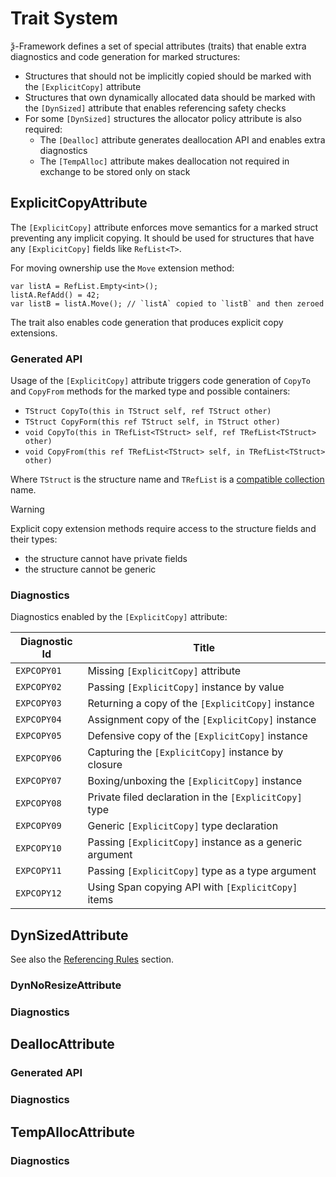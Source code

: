 # Trait System

ѯ-Framework defines a set of special attributes (traits) that enable extra diagnostics
and code generation for marked structures:

- Structures that should not be implicitly copied should be marked with the `[ExplicitCopy]` attribute
- Structures that own dynamically allocated data should be marked with the `[DynSized]` attribute
that enables referencing safety checks
- For some `[DynSized]` structures the allocator policy attribute is also required:
  - The `[Dealloc]` attribute generates deallocation API and enables extra diagnostics
  - The `[TempAlloc]` attribute makes deallocation not required in exchange to be stored only on stack

## ExplicitCopyAttribute

The `[ExplicitCopy]` attribute enforces move semantics for a marked struct preventing any implicit copying.
It should be used for structures that have any `[ExplicitCopy]` fields like `RefList<T>`.

For moving ownership use the `Move` extension method:
```
var listA = RefList.Empty<int>();
listA.RefAdd() = 42;
var listB = listA.Move(); // `listA` copied to `listB` and then zeroed
```

The trait also enables code generation that produces explicit copy extensions.

### Generated API

Usage of the `[ExplicitCopy]` attribute triggers code generation of `CopyTo` and `CopyFrom` methods
for the marked type and possible containers:

- `TStruct CopyTo(this in TStruct self, ref TStruct other)`
- `TStruct CopyForm(this ref TStruct self, in TStruct other)`
- `void CopyTo(this in TRefList<TStruct> self, ref TRefList<TStruct> other)`
- `void CopyFrom(this ref TRefList<TStruct> self, in TRefList<TStruct> other)`

Where `TStruct` is the structure name and `TRefList` is a [compatible collection](collections.md) name.

> [!WARNING]
> Explicit copy extension methods require access to the structure fields and their types:
> - the structure cannot have private fields
> - the structure cannot be generic

### Diagnostics

Diagnostics enabled by the `[ExplicitCopy]` attribute:

| Diagnostic Id | Title                                                   |
|---------------|---------------------------------------------------------|
| `EXPCOPY01`   | Missing `[ExplicitCopy]` attribute                      |
| `EXPCOPY02`   | Passing `[ExplicitCopy]` instance by value              |
| `EXPCOPY03`   | Returning a copy of the `[ExplicitCopy]` instance       |
| `EXPCOPY04`   | Assignment copy of the `[ExplicitCopy]` instance        |
| `EXPCOPY05`   | Defensive copy of the `[ExplicitCopy]` instance         |
| `EXPCOPY06`   | Capturing the `[ExplicitCopy]` instance by closure      |
| `EXPCOPY07`   | Boxing/unboxing the `[ExplicitCopy]` instance           |
| `EXPCOPY08`   | Private filed declaration in the `[ExplicitCopy]` type  |
| `EXPCOPY09`   | Generic `[ExplicitCopy]` type declaration               |
| `EXPCOPY10`   | Passing `[ExplicitCopy]` instance as a generic argument |
| `EXPCOPY11`   | Passing `[ExplicitCopy]` type as a type argument        |
| `EXPCOPY12`   | Using Span copying API with `[ExplicitCopy]` items      |


## DynSizedAttribute

See also the [Referencing Rules](borrow-checker-at-home.md) section.

### DynNoResizeAttribute

### Diagnostics

## DeallocAttribute

### Generated API

### Diagnostics

## TempAllocAttribute

### Diagnostics
